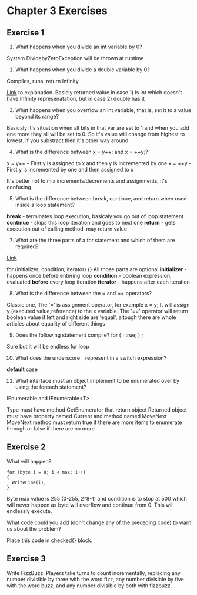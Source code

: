 # Chapter 3 Exercises

## Exercise 1

1. What happens when you divide an int variable by 0?

System.DividebyZeroException will be thrown at runtime

1. What happens when you divide a double variable by 0?

Compiles, runs, return Infinity

[Link](https://stackoverflow.com/questions/4609698/inconsistency-in-divide-by-zero-behavior-between-different-value-types) to explanation. Basicly returned value in case 1) is int which doesn't have Infinity represenatation, but in case 2) double has it

3. What happens when you overflow an int variable, that is, set it to a value beyond its range?

Basicaly it's situation when all bits in that var are set to 1 and when you add one more they all will be set to 0. So it's value will change from highest to lowest. If you substract then it's other way around. 


4. What is the difference between x = y++; and x = ++y;?

x = y++ - First y is assigned to x and then y is incremented by one
x = ++y - First y is incremented by one and then assigned to x

It's better not to mix increments/decrements and assignments, it's confusing


5. What is the difference between break, continue, and return when used inside a loop statement?

**break** - terminates loop execution, basicaly you go out of loop statement
**continue** - skips this loop iteration and goes to next one
**return** - gets execution out of calling method, may return value

7. What are the three parts of a for statement and which of them are required?

[Link](https://docs.microsoft.com/en-us/dotnet/csharp/language-reference/keywords/for)

for (initializer; condition; iterator) {}
All those parts are optional
**initializer** - happens once before entering loop
**condition** - boolean expression, evaluated **before** every loop iteration
**iterator** - happens after each iteration


8. What is the difference between the = and == operators?

Classic one,
The '=' is assignment operator, for example x = y; It will assign y (executed value,reference) to the x variable.
The '==' operator will return boolean value if left and right side are 'equal', altough there are whole articles about equality of different things

9. Does the following statement compile? for ( ; true; ) ;

Sure but it will be endless for loop

10. What does the underscore _ represent in a switch expression?

**default** case

11. What interface must an object implement to be enumerated over by using the foreach statement?

IEnumerable and IEnumerable\<T\>

Type must have method GetEnumerator that return object
Returned object must have property named Current and method named MoveNext
MoveNext method must return true if there are more items to enumerate through or false if there are no more

## Exercise 2

What will happen?

```int max = 500;
for (byte i = 0; i < max; i++)
{
  WriteLine(i);
}
```

Byte max value is 255 (0-255, 2^8-1) and condition is to stop at 500 which will never happen as byte will overflow and continue from 0. This will endlessly execute. 

What code could you add (don't change any of the preceding code) to warn us about the problem?

Place this code in  checked{} block.

## Exercise 3

Write FizzBuzz:
Players take turns to count incrementally, replacing any number divisible by three with the word fizz, any number divisible by five with the word buzz, and any number divisible by both with fizzbuzz.